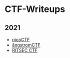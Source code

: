 # CTF-Writeups

## 2021
* [picoCTF](picoCTF_2021)
* [ångstromCTF](ångstromCTF_2021)
* [RITSEC CTF](RITSEC_CTF_2021)

